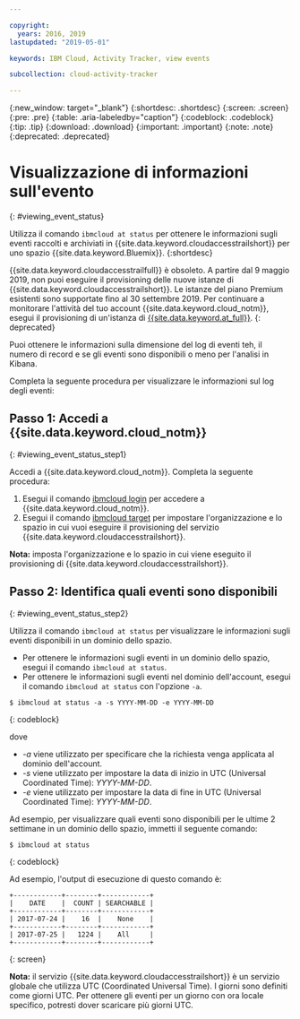 ```yaml
---

copyright:
  years: 2016, 2019
lastupdated: "2019-05-01"

keywords: IBM Cloud, Activity Tracker, view events

subcollection: cloud-activity-tracker

---
```


{:new_window: target="_blank"}
{:shortdesc: .shortdesc}
{:screen: .screen}
{:pre: .pre}
{:table: .aria-labeledby="caption"}
{:codeblock: .codeblock}
{:tip: .tip}
{:download: .download}
{:important: .important}
{:note: .note}
{:deprecated: .deprecated}

# Visualizzazione di informazioni sull'evento
{: #viewing_event_status}

Utilizza il comando `ibmcloud at status` per ottenere le informazioni sugli eventi raccolti e archiviati in {{site.data.keyword.cloudaccesstrailshort}} per uno spazio {{site.data.keyword.Bluemix}}.
{:shortdesc}

{{site.data.keyword.cloudaccesstrailfull}} è obsoleto. A partire dal 9 maggio 2019, non puoi eseguire il provisioning delle nuove istanze di {{site.data.keyword.cloudaccesstrailshort}}. Le istanze del piano Premium esistenti sono supportate fino al 30 settembre 2019. Per continuare a monitorare l'attività del tuo account {{site.data.keyword.cloud_notm}}, esegui il provisioning di un'istanza di [{{site.data.keyword.at_full}}](/docs/services/Activity-Tracker-with-LogDNA?topic=logdnaat-getting-started#getting-started).
{: deprecated}


Puoi ottenere le informazioni sulla dimensione del log di eventi teh, il numero di record e se gli eventi sono disponibili o meno per l'analisi in Kibana. 

Completa la seguente procedura per visualizzare le informazioni sul log degli eventi:

## Passo 1: Accedi a {{site.data.keyword.cloud_notm}}
{: #viewing_event_status_step1}

Accedi a {{site.data.keyword.cloud_notm}}. Completa la seguente
procedura:

1. Esegui il comando [ibmcloud login](/docs/cli/reference/ibmcloud?topic=cloud-cli-ibmcloud_cli#ibmcloud_login) per accedere a {{site.data.keyword.cloud_notm}}.
2. Esegui il comando [ibmcloud target](/docs/cli/reference/ibmcloud?topic=cloud-cli-ibmcloud_cli#ibmcloud_target) per impostare l'organizzazione e lo spazio in cui vuoi eseguire il provisioning del servizio {{site.data.keyword.cloudaccesstrailshort}}.

**Nota:** imposta l'organizzazione e lo spazio in cui viene eseguito il provisioning di {{site.data.keyword.cloudaccesstrailshort}}.

## Passo 2: Identifica quali eventi sono disponibili
{: #viewing_event_status_step2}

Utilizza il comando `ibmcloud at status` per visualizzare le informazioni sugli eventi disponibili in un dominio dello spazio.

* Per ottenere le informazioni sugli eventi in un dominio dello spazio, esegui il comando `ibmcloud at status`.
* Per ottenere le informazioni sugli eventi nel dominio dell'account, esegui il comando `ibmcloud at status` con l'opzione `-a`.

```
$ ibmcloud at status -a -s YYYY-MM-DD -e YYYY-MM-DD 
```
{: codeblock}
    
dove
    
* *-a* viene utilizzato per specificare che la richiesta venga applicata al dominio dell'account.
* *-s* viene utilizzato per impostare la data di inizio in UTC (Universal Coordinated Time): *YYYY-MM-DD*.
* *-e* viene utilizzato per impostare la data di fine in UTC (Universal Coordinated Time): *YYYY-MM-DD*.

Ad esempio, per visualizzare quali eventi sono disponibili per le ultime 2 settimane in un dominio dello spazio, immetti il seguente comando:

```
$ ibmcloud at status
```
{: codeblock}
    
Ad esempio, l'output di esecuzione di questo comando è:
    
```
+------------+--------+------------+
|    DATE    |  COUNT | SEARCHABLE |
+------------+--------+------------+
| 2017-07-24 |    16  |    None    |
+------------+--------+------------+
| 2017-07-25 |   1224 |    All     |
+------------+--------+------------+
```
{: screen}

**Nota:** il servizio {{site.data.keyword.cloudaccesstrailshort}} è un servizio globale che utilizza UTC (Coordinated Universal Time). I giorni sono definiti come giorni UTC. Per ottenere gli eventi per un giorno con ora locale specifico, potresti dover scaricare più giorni UTC.
	














